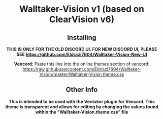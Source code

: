 <div align="center">

# Walltaker-Vision v1 (based on ClearVision v6)

## Installing
**THIS IS ONLY FOR THE OLD DISCORD UI. FOR NEW DISCORD UI, PLEASE SEE https://github.com/Eldrazi7604/Walltaker-Vision-New-UI**

**Vencord:**
Paste this line into the online themes section of vencord: https://raw.githubusercontent.com/Eldrazi7604/Walltaker-Vision/master/Walltaker-Vision.theme.css
## Other Info
**This is intended to be used with the Ventaker plugin for Vencord. This theme is transparent and allows for editing by changing the values found within the "Walltaker-Vision.theme.css" file**
